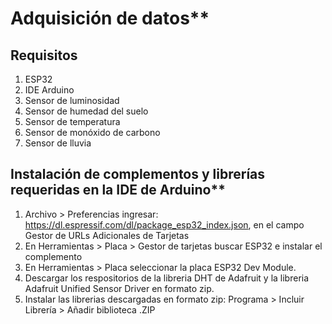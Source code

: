 # Adquisición de datos**

## Requisitos

1. ESP32
2. IDE Arduino
3. Sensor de luminosidad 
4. Sensor de humedad del suelo
5. Sensor de temperatura
6. Sensor de monóxido de carbono
7. Sensor de lluvia

## Instalación de complementos y librerías requeridas en la IDE de Arduino**

1. Archivo > Preferencias ingresar: https://dl.espressif.com/dl/package_esp32_index.json, en el campo Gestor de URLs Adicionales de Tarjetas
2. En Herramientas > Placa > Gestor de tarjetas buscar ESP32 e instalar el complemento 
3. En Herramientas > Placa seleccionar la placa ESP32 Dev Module. 
4. Descargar los respositorios de la libreria DHT de Adafruit y la libreria Adafruit Unified Sensor Driver en formato zip.
5. Instalar las librerias descargadas en formato zip: Programa > Incluir Librería > Añadir biblioteca .ZIP
